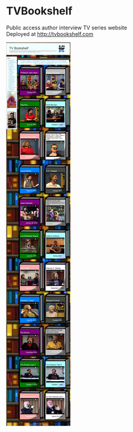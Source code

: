 # TVBookshelf
Public access author interview TV series website  
Deployed at http://tvbookshelf.com  

![alt text](TVBookshelf.jpg) 
